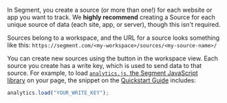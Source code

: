In Segment, you create a source (or more than one!) for each website or app you want to track. We **highly recommend** creating a Source for each unique source of data (each site, app, or server), though this isn't required.

Sources belong to a workspace, and the URL for a source looks something like this:
`https://segment.com/<my-workspace>/sources/<my-source-name>/`

You can create new sources using the button in the workspace view. Each source you create has a write key, which is used to send data to that source. For example, to load [`analytics.js`, the Segment JavaScript library](https://segment.com/docs/connections/sources/catalog/libraries/website/javascript/) on your page, the snippet on the [Quickstart Guide](https://segment.com/docs/connections/sources/catalog/libraries/website/javascript/quickstart/) includes:

```js
analytics.load("YOUR_WRITE_KEY");
```
